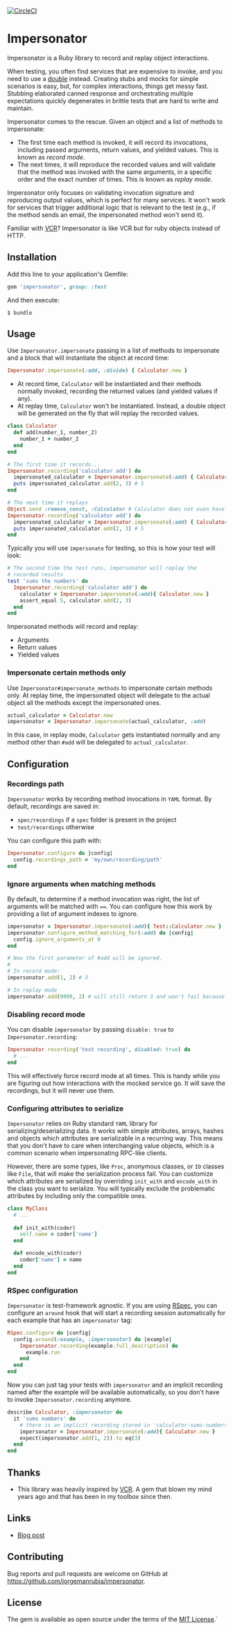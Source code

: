 [![CircleCI](https://circleci.com/gh/jorgemanrubia/impersonator.svg?style=svg)](https://circleci.com/gh/jorgemanrubia/impersonator)

# Impersonator

Impersonator is a Ruby library to record and replay object interactions. 

When testing, you often find services that are expensive to invoke, and you need to use a [double](https://martinfowler.com/bliki/TestDouble.html) instead. Creating stubs and mocks for simple scenarios is easy, but, for complex interactions, things get messy fast. Stubbing elaborated canned response and orchestrating multiple expectations quickly degenerates in brittle tests that are hard to write and maintain.

Impersonator comes to the rescue. Given an object and a list of methods to impersonate:

- The first time each method is invoked, it will record its invocations, including passed arguments, return values, and yielded values. This is known as *record mode*.
- The next times, it will reproduce the recorded values and will validate that the method was invoked with the same arguments, in a specific order and the exact number of times. This is known as *replay mode*.

Impersonator only focuses on validating invocation signature and reproducing output values, which is perfect for many services. It won't work for services that trigger additional logic that is relevant to the test (e.g., if the method sends an email, the impersonated method won't send it). 

Familiar with [VCR](https://github.com/vcr/vcr)? Impersonator is like VCR but for ruby objects instead of HTTP.

## Installation

Add this line to your application's Gemfile:

```ruby
gem 'impersonator', group: :test
```

And then execute:

    $ bundle

## Usage

Use `Impersonator.impersonate` passing in a list of methods to impersonate and a block that will instantiate the object at record time:

```ruby
Impersonator.impersonate(:add, :divide) { Calculator.new }
```

* At record time, `Calculator` will be instantiated and their methods normally invoked, recording the returned values (and yielded values if any).
* At replay time, `Calculator` won't be instantiated. Instead, a double object will be generated on the fly that will replay the recorded values.

```ruby
class Calculator
  def add(number_1, number_2)
    number_1 + number_2
  end
end

# The first time it records...
Impersonator.recording('calculator add') do
  impersonated_calculator = Impersonator.impersonate(:add) { Calculator.new }
  puts impersonated_calculator.add(2, 3) # 5
end

# The next time it replays
Object.send :remove_const, :Calculator # Calculator does not even have to exist now
Impersonator.recording('calculator add') do
  impersonated_calculator = Impersonator.impersonate(:add) { Calculator.new }
  puts impersonated_calculator.add(2, 3) # 5
end
```

Typically you will use `impersonate` for testing, so this is how your test will look:

```ruby
# The second time the test runs, impersonator will replay the
# recorded results
test 'sums the numbers' do
  Impersonator.recording('calculator add') do
    calculator = Impersonator.impersonate(:add){ Calculator.new }
    assert_equal 5, calculator.add(2, 3)
  end
end
```

Impersonated methods will record and replay:

- Arguments
- Return values
- Yielded values

### Impersonate certain methods only

Use `Impersonator#impersonate_methods` to impersonate certain methods only. At replay time, the impersonated object will delegate to the actual object all the methods except the impersonated ones. 

```ruby
actual_calculator = Calculator.new
impersonator = Impersonator.impersonate(actual_calculator, :add)
```

In this case, in replay mode, `Calculator` gets instantiated normally and any method other than `#add`  will be delegated to `actual_calculator`.

## Configuration

### Recordings path

`Impersonator` works by recording method invocations in `YAML` format. By default, recordings are saved in:

- `spec/recordings` if a `spec` folder is present in the project
- `test/recordings` otherwise

You can configure this path with:

```ruby
Impersonator.configure do |config|
  config.recordings_path = 'my/own/recording/path'
end
```

### Ignore arguments when matching methods

By default, to determine if a method invocation was right, the list of arguments will be matched with `==`. You can configure how this work by providing a list of argument indexes to ignore.

```ruby
impersonator = Impersonator.impersonate(:add){ Test::Calculator.new }
impersonator.configure_method_matching_for(:add) do |config|
  config.ignore_arguments_at 0
end

# Now the first parameter of #add will be ignored.
#
# In record mode:
impersonator.add(1, 2) # 3

# In replay mode
impersonator.add(9999, 2) # will still return 3 and won't fail because the first argument is ignored
```

### Disabling record mode

You can disable `impersonator` by passing `disable: true` to `Impersonator.recording`:

```ruby
Impersonator.recording('test recording', disabled: true) do
  # ...
end
```

This will effectively force record mode at all times. This is handy while you are figuring out how interactions with the mocked service go. It will save the recordings, but it will never use them.

### Configuring attributes to serialize

`Impersonator` relies on Ruby standard `YAML` library for serializing/deserializing data. It works with simple attributes, arrays, hashes and objects which attributes are serializable in a recurring way. This means that you don't have to care when interchanging value objects, which is a common scenario when impersonating RPC-like clients.

However, there are some types, like `Proc`, anonymous classes, or `IO` classes like `File`, that will make the serialization process fail. You can customize which attributes are serialized by overriding `init_with` and `encode_with` in the class you want to serialize. You will typically exclude the problematic attributes by including only the compatible ones.

```ruby
class MyClass
  # ...
  
  def init_with(coder)
    self.name = coder['name']
  end

  def encode_with(coder)
    coder['name'] = name
  end
end
```

### RSpec configuration

`Impersonator` is test-framework agnostic. If you are using [RSpec](https://rspec.info), you can configure an `around` hook that will start a recording session automatically for each example that has an `impersonator` tag:

```ruby
RSpec.configure do |config|
  config.around(:example, :impersonator) do |example|
    Impersonator.recording(example.full_description) do
      example.run
    end
  end
end
```

Now you can just tag your tests with `impersonator` and an implicit recording named after the example will be available automatically, so you don't have to invoke `Impersonator.recording` anymore.

```ruby
describe Calculator, :impersonator do
  it 'sums numbers' do
    # there is an implicit recording stored in 'calculator-sums-numbers.yaml'
    impersonator = Impersonator.impersonate(:add){ Calculator.new }
    expect(impersonator.add(1, 2)).to eq(3)
  end
end
```

## Thanks

- This library was heavily inspired by [VCR](https://github.com/vcr/vcr). A gem that blown my mind years ago and that has been in my toolbox since then.

## Links

- [Blog post](https://www.jorgemanrubia.com/2019/06/16/impersonator-a-ruby-library-to-record-and-replay-object-interactions/)

## Contributing

Bug reports and pull requests are welcome on GitHub at https://github.com/jorgemanrubia/impersonator.

## License

The gem is available as open source under the terms of the [MIT License](https://opensource.org/licenses/MIT).`
